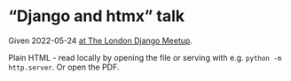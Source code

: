 # “Django and htmx” talk

Given 2022-05-24 [at The London Django Meetup](https://www.djangolondon.com/).

Plain HTML - read locally by opening the file or serving with e.g. `python -m http.server`.
Or open the PDF.
